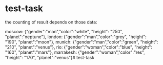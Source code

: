 # test-task
the counting of result depends on those data:

moscow: {"gender":"man","color":"white", "height": "250", "planet":"neptune"},
london: {"gender":"man","color":"grey", "height": "190", "planet":"moon"},
munich: {"gender":"man","color":"green", "height": "210", "planet":"venus"},
rio: {"gender":"woman","color":"blue", "height": "160", "planet":"mars"},
marrakesh: {"gender":"woman","color":"res", "height": "170", "planet":"venus"}# test-task
